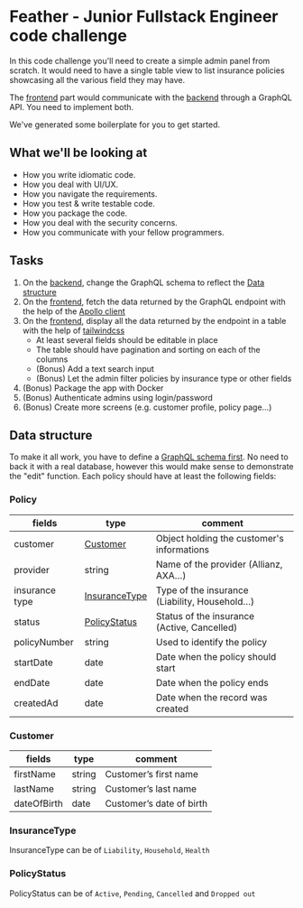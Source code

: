 # Feather - Junior Fullstack Engineer code challenge

In this code challenge you'll need to create a simple admin panel from scratch. It would need to have a single table view to list insurance policies showcasing all the various field they may have.

The [frontend](./frontend) part would communicate with the [backend](./backend) through a GraphQL API. You need to implement both.

We've generated some boilerplate for you to get started.

## What we'll be looking at

- How you write idiomatic code.
- How you deal with UI/UX.
- How you navigate the requirements.
- How you test & write testable code.
- How you package the code.
- How you deal with the security concerns.
- How you communicate with your fellow programmers.

## Tasks

1. On the [backend](./backend), change the GraphQL schema to reflect the [Data structure](##Datastructure)
2. On the [frontend](./frontend), fetch the data returned by the GraphQL endpoint with the help of the [Apollo client](https://www.apollographql.com)
3. On the [frontend](./frontend), display all the data returned by the endpoint in a table with the help of [tailwindcss](https://tailwindcss.com)
   - At least several fields should be editable in place
   - The table should have pagination and sorting on each of the columns
   - (Bonus) Add a text search input
   - (Bonus) Let the admin filter policies by insurance type or other fields
4. (Bonus) Package the app with Docker
5. (Bonus) Authenticate admins using login/password
6. (Bonus) Create more screens (e.g. customer profile, policy page…)

## Data structure

To make it all work, you have to define a [GraphQL schema first](https://www.apollographql.com/docs/apollo-server/schema/schema/). No need to back it with a real database, however this would make sense to demonstrate the "edit" function.
Each policy should have at least the following fields:

### Policy

| fields         | type                              | comment                                       |
| -------------- | --------------------------------- | --------------------------------------------- |
| customer       | [Customer](###Customer)           | Object holding the customer's informations    |
| provider       | string                            | Name of the provider (Allianz, AXA…)          |
| insurance type | [InsuranceType](###InsuranceType) | Type of the insurance (Liability, Household…) |
| status         | [PolicyStatus](###PolicyStatus)   | Status of the insurance (Active, Cancelled)   |
| policyNumber   | string                            | Used to identify the policy                   |
| startDate      | date                              | Date when the policy should start             |
| endDate        | date                              | Date when the policy ends                     |
| createdAd      | date                              | Date when the record was created              |

### Customer

| fields      | type   | comment                  |
| ----------- | ------ | ------------------------ |
| firstName   | string | Customer’s first name    |
| lastName    | string | Customer’s last name     |
| dateOfBirth | date   | Customer’s date of birth |

### InsuranceType

InsuranceType can be of `Liability`, `Household`, `Health`

### PolicyStatus

PolicyStatus can be of `Active`, `Pending`, `Cancelled` and `Dropped out`
